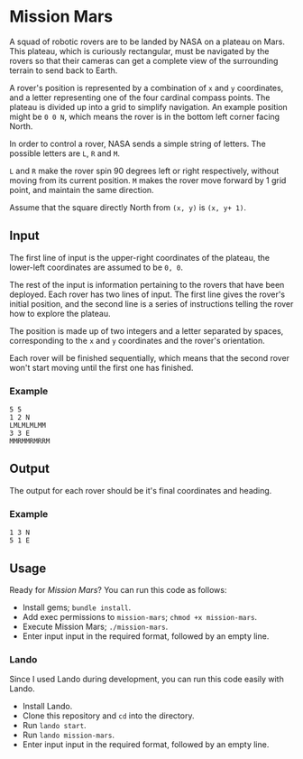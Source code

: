 # Mission Mars

A squad of robotic rovers are to be landed by NASA on a plateau on Mars. This
plateau, which is curiously rectangular, must be navigated by the rovers so
that their cameras can get a complete view of the surrounding terrain to send
back to Earth.

A rover's position is represented by a combination of `x` and `y` coordinates,
and a letter representing one of the four cardinal compass points. The plateau
is divided up into a grid to simplify navigation. An example position might be
`0 0 N`, which means the rover is in the bottom left corner facing North.

In order to control a rover, NASA sends a simple string of letters. The
possible letters are `L`, `R` and `M`.

`L` and `R` make the rover spin 90 degrees left or right respectively, without
moving from its current position. `M` makes the rover move forward by 1 grid
point, and maintain the same direction.

Assume that the square directly North from `(x, y)` is `(x, y+ 1)`.

## Input

The first line of input is the upper-right coordinates of the plateau, the
lower-left coordinates are assumed to be `0, 0`.

The rest of the input is information pertaining to the rovers that have been
deployed. Each rover has two lines of input. The first line gives the rover's
initial position, and the second line is a series of instructions telling the
rover how to explore the plateau.

The position is made up of two integers and a letter separated by spaces,
corresponding to the `x` and `y` coordinates and the rover's orientation.

Each rover will be finished sequentially, which means that the second rover
won't start moving until the first one has finished.

### Example

```
5 5
1 2 N
LMLMLMLMM
3 3 E
MMRMMRMRRM
```

## Output

The output for each rover should be it's final coordinates and heading.

### Example

```
1 3 N
5 1 E
```

## Usage

Ready for _Mission Mars_? You can run this code as follows:

  * Install gems; `bundle install`.
  * Add exec permissions to `mission-mars`; `chmod +x mission-mars`.
  * Execute Mission Mars; `./mission-mars`.
  * Enter input input in the required format, followed by an empty line.

### Lando

Since I used Lando during development, you can run this code easily with Lando.

  * Install Lando.
  * Clone this repository and `cd` into the directory.
  * Run `lando start`.
  * Run `lando mission-mars`.
  * Enter input input in the required format, followed by an empty line.
